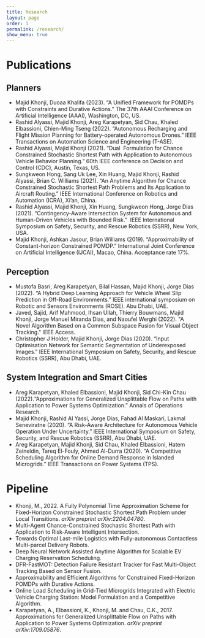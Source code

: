 ```yaml
---
title: Research
layout: page
order: 1
permalink: /research/
show_menu: true
---
```


# Publications

## Planners
- Majid Khonji, Duoaa Khalifa (2023). “A Unified Framework for POMDPs with Constraints and Durative Actions.” The 37th AAAI Conference on Artificial Intelligence (AAAI), Washington, DC, US. 
- Rashid Alyassi, Majid Khonji, Areg Karapetyan, Sid Chau, Khaled Elbassioni, Chien-Ming Tseng (2022). “Autonomous Recharging and Flight Mission Planning for Battery-operated Autonomous Drones.” IEEE Transactions on Automation Science and Engineering (T-ASE).
- Rashid Alyassi, Majid Khonji (2021). “Dual  Formulation for Chance Constrained Stochastic Shortest Path with Application to Autonomous Vehicle Behavior Planning.” 60th IEEE conference on Decision and Control (CDC), Austin, Texas, US.
- Sungkweon Hong, Sang Uk Lee, Xin Huang, Majid Khonji, Rashid Alyassi, Brian C. Williams (2021). “An Anytime Algorithm for Chance Constrained Stochastic Shortest Path Problems and Its Application to Aircraft Routing.” IEEE International Conference on Robotics and Automation (ICRA), Xi’an, China.
- Rashid Alyassi, Majid Khonji, Xin Huang, Sungkweon Hong, Jorge Dias (2021). “Contingency-Aware Intersection System for Autonomous and Human-Driven Vehicles with Bounded Risk.”  IEEE International Symposium on Safety, Security, and Rescue Robotics (SSRR), New York, USA.
- Majid Khonji, Ashkan Jasour, Brian Williams (2019). “Approximability of Constant-horizon Constrained POMDP.” International Joint Conference on Artificial Intelligence (IJCAI), Macao, China. Acceptance rate 17%.


## Perception
- Mustofa Basri, Areg Karapetyan, Bilal Hassan, Majid Khonji, Jorge Dias (2022). “A Hybrid Deep Learning Approach for Vehicle Wheel Slip Prediction in Off-Road Environments.” IEEE international symposium on Robotic and Sensors Environments (ROSE). Abu Dhabi, UAE.
- Javed, Sajid, Arif Mahmood, Ihsan Ullah, Thierry Bouwmans, Majid Khonji, Jorge Manuel Miranda Dias, and Naoufel Werghi (2022). "A Novel Algorithm Based on a Common Subspace Fusion for Visual Object Tracking." IEEE Access.
- Christopher J Holder, Majid Khonji, Jorge Dias (2020). “Input Optimisation Network for Semantic Segmentation of Underexposed Images.” IEEE International Symposium on Safety, Security, and Rescue Robotics (SSRR), Abu Dhabi, UAE.

## System Integration and Smart Cities
- Areg Karapetyan, Khaled Elbassioni, Majid Khonji, Sid Chi-Kin Chau (2022).“Approximations for Generalized Unsplittable Flow on Paths with Application to Power Systems Optimization.” Annals of Operations Research.
- Majid Khonji, Rashid Al Yassi, Jorge Dias, Fahad Al Maskari, Lakmal Seneviratne (2020). “A Risk-Aware Architecture for Autonomous Vehicle  Operation Under Uncertainty.” IEEE International Symposium on Safety, Security, and Rescue Robotics (SSRR), Abu Dhabi, UAE.
- Areg Karapetyan, Majid Khonji, Sid Chau, Khaled Elbassioni, Hatem Zeineldin, Tareq El-Fouly, Ahmed Al-Durra (2020). “A Competitive Scheduling Algorithm for Online Demand Response in Islanded Microgrids.” IEEE Transactions on Power Systems (TPS).

# Pipeline
- Khonji, M., 2022. A Fully Polynomial Time Approximation Scheme for Fixed-Horizon Constrained Stochastic Shortest Path Problem under Local Transitions. _arXiv preprint arXiv:2204.04780_.
- Multi-Agent Chance-Constrained Stochastic Shortest Path with Application to Risk-Aware Intelligent Intersection.
- Towards Optimal Last-mile Logistics with Fully-autonomous Contactless Multi-parcel Delivery Robots.
- Deep Neural Network Assisted Anytime Algorithm for Scalable EV Charging Reservation Scheduling.
- DFR-FastMOT: Detection Failure Resistant Tracker for Fast Multi-Object Tracking Based on Sensor Fusion.
- Approximability and Efficient Algorithms for Constrained Fixed-Horizon POMDPs with Durative Actions.
- Online Load Scheduling in Grid-Tied Microgrids Integrated with Electric Vehicle Charging Station: Model Formulation and a Competitive Algorithm.
- Karapetyan, A., Elbassioni, K., Khonji, M. and Chau, C.K., 2017. Approximations for Generalized Unsplittable Flow on Paths with Application to Power Systems Optimization. _arXiv preprint arXiv:1709.05876_.
